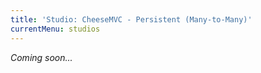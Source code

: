 ```yaml
---
title: 'Studio: CheeseMVC - Persistent (Many-to-Many)'
currentMenu: studios
---
```


*Coming soon...*
